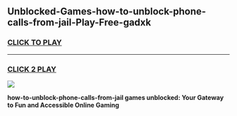 
## Unblocked-Games-how-to-unblock-phone-calls-from-jail-Play-Free-gadxk
<h3>
<a href="https://premium76.site?title=how-to-unblock-phone-calls-from-jail&ref=21A">CLICK TO PLAY</a></h3>
<hr>

<h3>
<a href="https://premium76.site?title=how-to-unblock-phone-calls-from-jail&ref=21A">CLICK 2 PLAY</a>
  
</h3>

<a href="https://premium76.site?title=how-to-unblock-phone-calls-from-jail&ref=21A"><img src="https://clearcache.store/games.png"></a>


**how-to-unblock-phone-calls-from-jail games unblocked: Your Gateway to Fun and Accessible Online Gaming**
